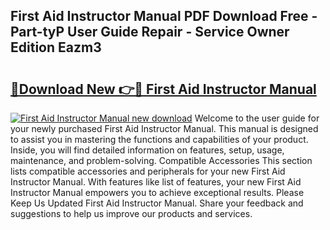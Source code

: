 ## First Aid Instructor Manual PDF Download Free - Part-tyP User Guide Repair - Service Owner Edition Eazm3

# <h2><a href="http://bc35066.oget.top/?id=First+Aid+Instructor+Manual">🔗Download New 👉🔴 First Aid Instructor Manual</a></h2>

[![First Aid Instructor Manual new download](https://i.imgur.com/5g1atiW.png)](http://bc35066.oget.top/?id=First+Aid+Instructor+Manual)
Welcome to the user guide for your newly purchased First Aid Instructor Manual. This manual is designed to assist you in mastering the functions and capabilities of your product. Inside, you will find detailed information on features, setup, usage, maintenance, and problem-solving. Compatible Accessories This section lists compatible accessories and peripherals for your new First Aid Instructor Manual. With features like list of features, your new First Aid Instructor Manual empowers you to achieve exceptional results. Please Keep Us Updated First Aid Instructor Manual. Share your feedback and suggestions to help us improve our products and services.
